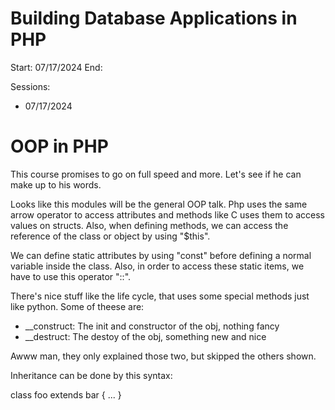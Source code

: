 
# Building Database Applications in PHP

Start: 07/17/2024
End:

Sessions:
- 07/17/2024

# OOP in PHP

This course promises to go on full speed and more. Let's see if he can make up to his words.

Looks like this modules will be the general OOP talk.
Php uses the same arrow operator to access attributes and methods like C uses them to access values on structs.
Also, when defining methods, we can access the reference of the class or object by using "$this".

We can define static attributes by using "const" before defining a normal variable inside the class.
Also, in order to access these static items, we have to use this operator "::".

There's nice stuff like the life cycle, that uses some special methods just like python. Some of theese are:
- \_\_construct: The init and constructor of the obj, nothing fancy
- \_\_destruct: The destoy of the obj, something new and nice

Awww man, they only explained those two, but skipped the others shown.

Inheritance can be done by this syntax:

class foo extends bar {
    ...
}

